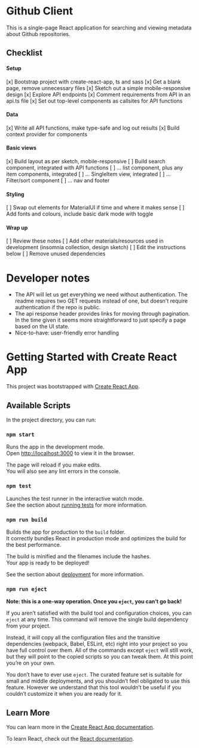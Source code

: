 # Github Client

This is a single-page React application for searching and viewing metadata about Github repositories.

## Checklist

#### Setup

[x] Bootstrap project with create-react-app, ts and sass
[x] Get a blank page, remove unnecessary files
[x] Sketch out a simple mobile-responsive design
[x] Explore API endpoints
[x] Comment requirements from API in an api.ts file
[x] Set out top-level components as callsites for API functions

#### Data

[x] Write all API functions, make type-safe and log out results
[x] Build context provider for components

#### Basic views

[x] Build layout as per sketch, mobile-responsive
[ ] Build search component, integrated with API functions
[ ] ... list component, plus any item components, integrated
[ ] ... SingleItem view, integrated
[ ] ... Filter/sort component
[ ] ... nav and footer

#### Styling

[ ] Swap out elements for MaterialUI if time and where it makes sense
[ ] Add fonts and colours, include basic dark mode with toggle

#### Wrap up

[ ] Review these notes
[ ] Add other materials/resources used in development (insomnia collection, design sketch)
[ ] Edit the instructions below
[ ] Remove unused dependencies

# Developer notes

- The API will let us get everything we need without authentication. The readme requires two GET requests instead of one, but doesn't require authentication if the repo is public.
- The api response header provides links for moving through pagination. In the time given it seems more straightforward to just specify a page based on the UI state.
- Nice-to-have: user-friendly error handling

# Getting Started with Create React App

This project was bootstrapped with [Create React App](https://github.com/facebook/create-react-app).

## Available Scripts

In the project directory, you can run:

### `npm start`

Runs the app in the development mode.\
Open [http://localhost:3000](http://localhost:3000) to view it in the browser.

The page will reload if you make edits.\
You will also see any lint errors in the console.

### `npm test`

Launches the test runner in the interactive watch mode.\
See the section about [running tests](https://facebook.github.io/create-react-app/docs/running-tests) for more information.

### `npm run build`

Builds the app for production to the `build` folder.\
It correctly bundles React in production mode and optimizes the build for the best performance.

The build is minified and the filenames include the hashes.\
Your app is ready to be deployed!

See the section about [deployment](https://facebook.github.io/create-react-app/docs/deployment) for more information.

### `npm run eject`

**Note: this is a one-way operation. Once you `eject`, you can’t go back!**

If you aren’t satisfied with the build tool and configuration choices, you can `eject` at any time. This command will remove the single build dependency from your project.

Instead, it will copy all the configuration files and the transitive dependencies (webpack, Babel, ESLint, etc) right into your project so you have full control over them. All of the commands except `eject` will still work, but they will point to the copied scripts so you can tweak them. At this point you’re on your own.

You don’t have to ever use `eject`. The curated feature set is suitable for small and middle deployments, and you shouldn’t feel obligated to use this feature. However we understand that this tool wouldn’t be useful if you couldn’t customize it when you are ready for it.

## Learn More

You can learn more in the [Create React App documentation](https://facebook.github.io/create-react-app/docs/getting-started).

To learn React, check out the [React documentation](https://reactjs.org/).
